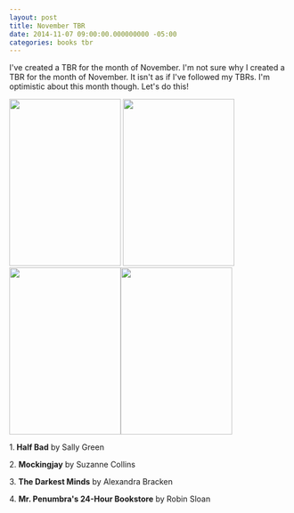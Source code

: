 ```yaml
---
layout: post
title: November TBR
date: 2014-11-07 09:00:00.000000000 -05:00
categories: books tbr
---
```

<p>I've created a TBR for the month of November. I'm not sure why I created a TBR for the month of November. It isn't as if I've followed my TBRs. I'm optimistic about this month though. Let's do this!</p>
<p><img class="alignnone" src="http://images.abovethetreeline.com/ea/CENG/images/jacket_covers/original/1410471527_133bd.jpg?width=1000" alt="" width="200" height="300" /> <img class="alignnone" src="http://images.abovethetreeline.com/ea/CENG/images/jacket_covers/original/9781594135866_193ef.jpg?width=1000" alt="" width="200" height="300" /><img class="alignnone" src="http://images.abovethetreeline.com/ea/DY/images/jacket_covers/original/1423159322_61d3e.jpg?width=1000" alt="" width="200" height="300" /><img class="alignnone" src="http://images.abovethetreeline.com/ea/MM/images/jacket_covers/original/9781250037756_9cc42.jpg?width=1000" alt="" width="200" height="300" /></p>
<p>1.<strong> Half Bad</strong> by Sally Green</p>
<p>2. <strong>Mockingjay</strong> by Suzanne Collins</p>
<p>3. <strong>The Darkest Minds</strong> by Alexandra Bracken</p>
<p>4. <strong>Mr. Penumbra's 24-Hour Bookstore</strong> by Robin Sloan</p>
